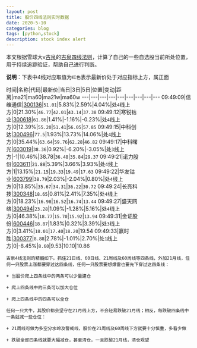 ```yaml
---
layout: post
title: 股价四线法则实时数据
date: 2020-5-10
categories: blog
tags: [python,stock]
description: stock index alert
---
```



本文根据雪球大v[古泉](https://xueqiu.com/u/7148646888)的[古泉四线法则](https://xueqiu.com/7148646888/130498192)，计算了自己的一些自选股当前所处位置，用于持续追踪验证，帮助自己进行判断。

**说明**：下表中4线对应取值为`红色`表示最新价处于对应指标上方，属正面

时间|名称|代码|最新价|当日|3日|5日|位置|变动|距离|ma21|ma60|ma21w|ma60w
---|---|---|---|---|---|---|---|---
09:49:09|信维通信|[300136](https://xueqiu.com/S/SZ300136)|`51.01`|5.83%|2.59%|4.04%|处`4`线上方|0|21.30%|`46.77`|`42.01`|`43.14`|`37.38`
09:49:12|寒锐钴业|[300618](https://xueqiu.com/S/SZ300618)|`61.86`|1.41%|-1.16%|-0.23%|处`4`线上方|0|12.39%|`55.20`|`51.41`|`56.05`|`57.85`
09:49:15|中科创达|[300496](https://xueqiu.com/S/SZ300496)|`77.5`|1.93%|13.73%|14.06%|处`4`线上方|0|35.44%|`63.64`|`59.76`|`62.28`|`46.82`
09:49:17|中科曙光|[603019](https://xueqiu.com/S/SH603019)|`38.36`|0.92%|-6.20%|-3.05%|处`3`线上方|-1|10.46%|38.78|`36.48`|`35.84`|`29.37`
09:49:21|诺力股份|[603611](https://xueqiu.com/S/SH603611)|`21.88`|5.39%|3.66%|3.93%|处`4`线上方|1|13.15%|`21.15`|`19.33`|`19.49`|`17.63`
09:49:22|华友钴业|[603799](https://xueqiu.com/S/SH603799)|`38.79`|2.03%|-2.04%|0.80%|处`4`线上方|0|13.85%|`35.67`|`34.31`|`36.22`|`30.72`
09:49:24|长亮科技|[300348](https://xueqiu.com/S/SZ300348)|`18.65`|0.81%|2.41%|7.35%|处`4`线上方|0|18.23%|`16.98`|`16.52`|`16.74`|`13.44`
09:49:27|盛天网络|[300494](https://xueqiu.com/S/SZ300494)|`23.28`|1.09%|-1.28%|5.16%|处`4`线上方|0|46.38%|`18.77`|`15.70`|`15.92`|`13.94`
09:49:31|金证股份|[600446](https://xueqiu.com/S/SH600446)|`18.87`|1.83%|0.32%|3.39%|处`3`线上方|0|3.41%|`18.01`|`17.40`|`18.20`|19.54
09:49:33|赢时胜|[300377](https://xueqiu.com/S/SZ300377)|`8.88`|2.78%|-1.01%|2.70%|处`1`线上方|0|-8.45%|`8.60`|9.53|10.10|10.86

```
古泉4线法则的精髓如下。抓住21日线、60日线、21周线及60周线等四条线，外加21月线，任何一只股票上涨都要穿过这四条线，任何一只股票要想爆雷也要先下穿过这四条线：

+ 当股价爬上四条线中的两条可以少量建仓

+ 爬上四条线中的三条可以加大仓位

+ 爬上四条线中的四条可以全仓

任何一只大牛，其股价都会坚守在21月线上方，不会轻易跌破21月线；相反，每跌破四条线中一条就减一些仓位：

+ 21周线可做为多空分水岭及警戒线，股价在21周线及60周线下方就要十分慎重，多看少做

+ 跌破全部四条线就要大幅减仓，甚至清仓，一旦跌破21月线，清仓观望
```